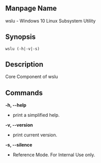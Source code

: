 ## Manpage Name

wslu - Windows 10 Linux Subsystem Utility

## Synopsis

`wslu (-h|-v|-s)`

## Description

Core Component of wslu

## Commands

**-h, --help**
- print a simplified help.

**-v, --version**
- print current version.

**-s, --silence**
- Reference Mode. For Internal Use only.